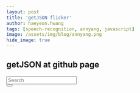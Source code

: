 ```yaml
---
layout: post
title: 'getJSON flicker' 
author: haeyeon.hwang
tags: [speech-recognition, annyang, javascript]
image: /assets/img/blog/annyang.png
hide_image: true
---
```


## **getJSON at github page**

<div class="input-group input-group-lg">
  <input type="text" id="getjson-demo-input" class="form-control" placeholder="Search">
  <div class="input-group-btn">
    <button id="getjson-demo-btn" class="btn btn-default" type="submit"><i class="glyphicon glyphicon-search"></i></button>
  </div>
</div>
<div id='getjson-demo-block' class='container'>
  <div id='getjson-demo'></div>
</div>
